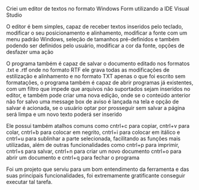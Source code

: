 Criei um editor de textos no formato Windows Form utilizando a IDE Visual Studio

O editor é bem simples, capaz de receber textos inseridos pelo teclado, modificar o seu posicionamento e alinhamento, modificar a fonte com um menu padrão Windows, seleção de tamanhos pré-definidos e também podendo ser definidos pelo usuário, modificar a cor da fonte, opções de desfazer uma ação

O programa também é capaz de salvar o documento editado nos formatos .txt e .rtf onde no formato RTF ele grava todas as modificações de estilização e alinhamento e no formato TXT apenas o que foi escrito sem formatações, o programa também é capaz de abrir programas já existentes, com um filtro que impede que arquivos não suportados sejam inseridos no editor, e também pode criar uma nova edição, onde se o conteúdo anterior não for salvo uma message box de aviso é lançada na tela e opção de salvar é acionada, se o usuário optar por prosseguir sem salvar a página será limpa e um novo texto poderá ser inserido

Ele possui também atalhos comuns como cntrl+c para copiar, cntrl+v para colar, cntrl+b para colocar em negrito, cntrl+i para colocar em itálico e cntrl+u para sublinhar a parte selecionada, facilitando as funções mais utilizadas, além de outras funcionalidades como cntrl+p para imprimir, cntrl+s para salvar, cntrl+n para criar um novo documento cntrl+o para abrir um documento e cntrl+q para fechar o programa

Foi um projeto que serviu para um bom entendimento da ferramenta e das suas principais funcionalidades, foi extremamente gratificante conseguir executar tal tarefa.
